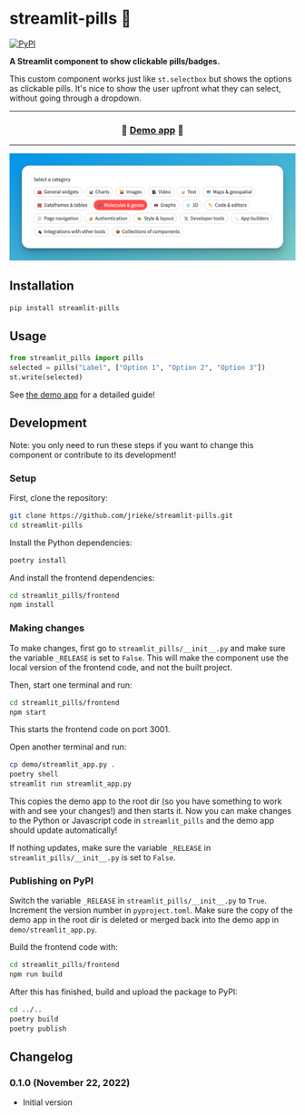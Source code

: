 # streamlit-pills 💊

[![PyPI](https://img.shields.io/pypi/v/streamlit-pills)](https://pypi.org/project/streamlit-pills/)

**A Streamlit component to show clickable pills/badges.**

This custom component works just like `st.selectbox` but shows the options as clickable 
pills. It's nice to show the user upfront what they can select, without going through a 
dropdown.

---

<h3 align="center">
  💊 <a href="https://pills.streamlit.app/">Demo app</a> 💊
</h3>

---

<p align="center">
    <a href="https://pills.streamlit.app/"><img src="images/demo.png" width=600></a>
</p>


## Installation

```bash
pip install streamlit-pills
```

## Usage

```python
from streamlit_pills import pills
selected = pills("Label", ["Option 1", "Option 2", "Option 3"])
st.write(selected)
```

See [the demo app](https://pills.streamlit.app/) for a detailed guide!


## Development

Note: you only need to run these steps if you want to change this component or 
contribute to its development!

### Setup

First, clone the repository:

```bash
git clone https://github.com/jrieke/streamlit-pills.git
cd streamlit-pills
```

Install the Python dependencies:

```bash
poetry install
```

And install the frontend dependencies:

```bash
cd streamlit_pills/frontend
npm install
```

### Making changes

To make changes, first go to `streamlit_pills/__init__.py` and make sure the 
variable `_RELEASE` is set to `False`. This will make the component use the local 
version of the frontend code, and not the built project. 

Then, start one terminal and run:

```bash
cd streamlit_pills/frontend
npm start
```

This starts the frontend code on port 3001.

Open another terminal and run:

```bash
cp demo/streamlit_app.py .
poetry shell
streamlit run streamlit_app.py
```

This copies the demo app to the root dir (so you have something to work with and see 
your changes!) and then starts it. Now you can make changes to the Python or Javascript 
code in `streamlit_pills` and the demo app should update automatically!

If nothing updates, make sure the variable `_RELEASE` in `streamlit_pills/__init__.py` is set to `False`. 


### Publishing on PyPI

Switch the variable `_RELEASE` in `streamlit_pills/__init__.py` to `True`. 
Increment the version number in `pyproject.toml`. Make sure the copy of the demo app in 
the root dir is deleted or merged back into the demo app in `demo/streamlit_app.py`.

Build the frontend code with:

```bash
cd streamlit_pills/frontend
npm run build
```

After this has finished, build and upload the package to PyPI:

```bash
cd ../..
poetry build
poetry publish
```

## Changelog

### 0.1.0 (November 22, 2022)
- Initial version
